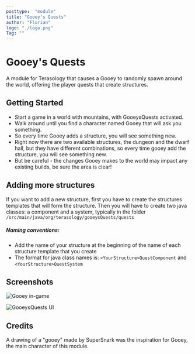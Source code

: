 ```yaml
---
posttype:  "module"  
title: "Gooey's Quests"
author: "Florian"
logo: "./logo.png"
Tag: ""
---
```

#  Gooey's Quests

A module for Terasology that causes a Gooey to randomly spawn around the world, offering the player quests that create structures.

## Getting Started

- Start a game in a world with mountains, with GooeysQuests activated.
- Walk around until you find a character named Gooey that will ask you something.
- So every time Gooey adds a structure, you will see something new.
- Right now there are two available structures, the dungeon and the dwarf hall, but they have different combinations, so every time gooey add the structure, you will see something new.
- But be careful - the changes Gooey makes to the world may impact any existing builds, be sure the area is clear!

## Adding more structures

If you want to add a new structure, first you have to create the structures templates that will form the structure. Then you will have to create two java classes: a component and a system, typically in the folder `/src/main/java/org/terasology/gooeysQuests/quests`

##### Naming conventions:
- Add the name of your structure at the beginning of the name of each structure template that you create
- The format for java class names is: `<YourStructure>QuestComponent` and `<YourStructure>QuestSystem`

## Screenshots

![Gooey in-game](https://user-images.githubusercontent.com/33598488/34733694-92fda2b6-f569-11e7-9d65-a324abc9c5f2.jpg)

![GooeysQuests UI](https://user-images.githubusercontent.com/33598488/34733696-9530241e-f569-11e7-97ad-9e973f0647b6.jpg)

## Credits

A drawing of a "gooey" made by SuperSnark was the inspiration for Gooey, the main character of this module.

